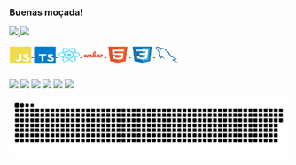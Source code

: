 ### Buenas moçada!

 <div>
  <a href="https://github.com/obrunofontana">
  <img height="180em" src="https://github-readme-stats.vercel.app/api?username=obrunofontana&show_icons=true&theme=dracula&include_all_commits=true&count_private=true"/>
  <img height="180em" src="https://github-readme-stats.vercel.app/api/top-langs/?username=obrunofontana&layout=compact&langs_count=7&theme=dracula"/>
</div>
  
<div style="display: inline_block"><br>
  <img align="center" alt="Fontana-Js" height="30" width="40" src="https://raw.githubusercontent.com/devicons/devicon/master/icons/javascript/javascript-plain.svg">
  <img align="center" alt="Fontana-Ts" height="30" width="40" src="https://raw.githubusercontent.com/devicons/devicon/master/icons/typescript/typescript-plain.svg">
  <img align="center" alt="Fontana-React" height="30" width="40" src="https://raw.githubusercontent.com/devicons/devicon/master/icons/react/react-original.svg">
  <img align="center" alt="Fontana-EmberJs" height="30" width="40" src="https://github.com/obrunofontana/obrunofontana/blob/main/ember-original-wordmark.svg">
  <img align="center" alt="Fontana-HTML" height="30" width="40" src="https://raw.githubusercontent.com/devicons/devicon/master/icons/html5/html5-original.svg">
  <img align="center" alt="Fontana-CSS" height="30" width="40" src="https://raw.githubusercontent.com/devicons/devicon/master/icons/css3/css3-original.svg">
  <img align="center" alt="Fontana-MySQL" height="30" width="40" src="https://github.com/obrunofontana/obrunofontana/blob/main/mysql-original.svg">
</div>
  
  ##

<div> 
  <a href="https://www.youtube.com/channel/UCQEZyWacl6fj1vS83I4w_aw" target="_blank"><img src="https://img.shields.io/badge/YouTube-FF0000?style=for-the-badge&logo=youtube&logoColor=white" target="_blank"></a>
  <a href="https://instagram.com/obrunofontana" target="_blank"><img src="https://img.shields.io/badge/-Instagram-%23E4405F?style=for-the-badge&logo=instagram&logoColor=white" target="_blank"></a>
 	<a href="https://www.twitch.tv/obrunofontana" target="_blank"><img src="https://img.shields.io/badge/Twitch-9146FF?style=for-the-badge&logo=twitch&logoColor=white" target="_blank"></a>
 <a href="https://discord.gg/DUCnQHrY" target="_blank"><img src="https://img.shields.io/badge/Discord-7289DA?style=for-the-badge&logo=discord&logoColor=white" target="_blank"></a> 
  <a href = "mailto:obrunofontana@gmail.com"><img src="https://img.shields.io/badge/-Gmail-%23333?style=for-the-badge&logo=gmail&logoColor=white" target="_blank"></a>
  <a href="https://www.linkedin.com/in/bruno-fontana-380877167/" target="_blank"><img src="https://img.shields.io/badge/-LinkedIn-%230077B5?style=for-the-badge&logo=linkedin&logoColor=white" target="_blank"></a> 
 
  ![Snake animation](https://github.com/obrunofontana/obrunofontana/blob/output/github-contribution-grid-snake.svg)
 
</div>
